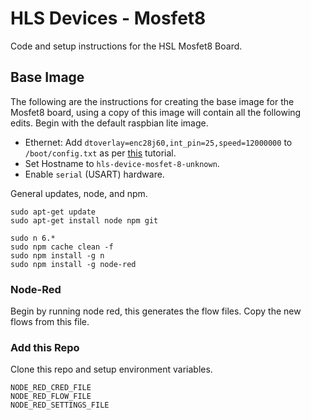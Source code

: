 # HLS Devices - Mosfet8
Code and setup instructions for the HSL Mosfet8 Board.

## Base Image
The following are the instructions for creating the base image for the Mosfet8 board, using a copy of this image will contain all the following edits. Begin with the default raspbian lite image.

- Ethernet: Add `dtoverlay=enc28j60,int_pin=25,speed=12000000` to `/boot/config.txt` as per [this](http://raspi.tv/2015/ethernet-on-pi-zero-how-to-put-an-ethernet-port-on-your-pi) tutorial. 
- Set Hostname to `hls-device-mosfet-8-unknown`.
- Enable `serial` (USART) hardware.

General updates, node, and npm.

```
sudo apt-get update
sudo apt-get install node npm git

sudo n 6.* 
sudo npm cache clean -f
sudo npm install -g n
sudo npm install -g node-red
```

### Node-Red

Begin by running node red, this generates the flow files. Copy the new flows from this file.

### Add this Repo

Clone this repo and setup environment variables.

```
NODE_RED_CRED_FILE
NODE_RED_FLOW_FILE
NODE_RED_SETTINGS_FILE
```